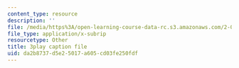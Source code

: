 ```yaml
---
content_type: resource
description: ''
file: /media/https%3A/open-learning-course-data-rc.s3.amazonaws.com/2-003sc-engineering-dynamics-fall-2011/da2b8737d5e25017a605cd03fe250fdf_3F4wlYR_3h8.vtt
file_type: application/x-subrip
resourcetype: Other
title: 3play caption file
uid: da2b8737-d5e2-5017-a605-cd03fe250fdf
---
```

